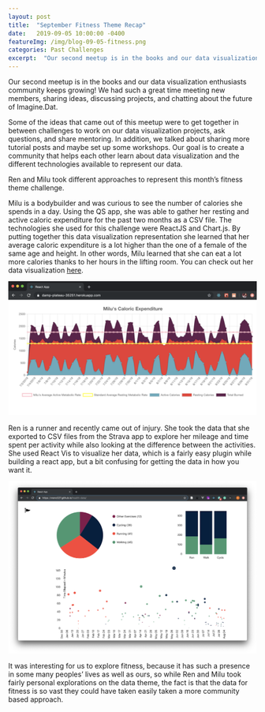 ```yaml
---
layout: post
title:  "September Fitness Theme Recap"
date:   2019-09-05 10:00:00 -0400
featureImg: /img/blog-09-05-fitness.png
categories: Past Challenges
excerpt:  "Our second meetup is in the books and our data visualization enthusiasts community keeps growing! We had such a great time meeting new members, sharing ideas, discussing projects, and chatting about the future of Imagine.Dat."
---
```

Our second meetup is in the books and our data visualization enthusiasts community keeps growing! We had such a great time meeting new members, sharing ideas, discussing projects, and chatting about the future of Imagine.Dat.

Some of the ideas that came out of this meetup were to get together in between challenges to work on our data visualization projects, ask questions, and share mentoring. In addition, we talked about sharing more tutorial posts and maybe set up some workshops. Our goal is to create a community that helps each other learn about data visualization and the different technologies available to represent our data.

Ren and Milu took different approaches to represent this month’s fitness theme challenge.

Milu is a bodybuilder and was curious to see the number of calories she spends in a day. Using the QS app, she was able to gather her resting and active caloric expenditure for the past two months as a CSV file. The technologies she used for this challenge were ReactJS and Chart.js. By putting together this data visualization representation she learned that her average caloric expenditure is a lot higher than the one of a female of the same age and height. In other words, Milu learned that she can eat a lot more calories thanks to her hours in the lifting room. You can check out her data visualization [here](https://damp-plateau-35251.herokuapp.com/).

<div class="Post__images">
    <div class="Post__image-crop">
        <img src="/img/blog-09-05-fitness-2.png">
    </div>
</div>

Ren is a runner and recently came out of injury.  She took the data that she exported to CSV files from the Strava app to explore her mileage and time spent per activity while also looking at the difference between the activities.  She used React Vis to visualize her data, which is a fairly easy plugin while building a react app, but a bit confusing for getting the data in how you want it.

<div class="Post__images">
    <div class="Post__image-crop">
        <img src="/img/blog-09-05-fitness.png">
    </div>
</div>

It was interesting for us to explore fitness, because it has such a presence in some many peoples’ lives as well as ours, so while Ren and Milu took fairly personal explorations on the data theme, the fact is that the data for fitness is so vast they could have taken easily taken a more community based approach.
